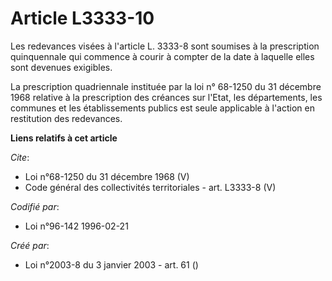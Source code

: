 # Article L3333-10

Les redevances visées à l'article L. 3333-8 sont soumises à la prescription quinquennale qui commence à courir à compter de
la date à laquelle elles sont devenues exigibles. 

La prescription quadriennale instituée par la loi n° 68-1250 du 31 décembre 1968 relative à la prescription des créances sur
l'Etat, les départements, les communes et les établissements publics est seule applicable à l'action en restitution des
redevances.

**Liens relatifs à cet article**

_Cite_:

  - Loi n°68-1250 du 31 décembre 1968 (V)
  - Code général des collectivités territoriales - art. L3333-8 (V)

_Codifié par_:

  - Loi n°96-142 1996-02-21

_Créé par_:

  - Loi n°2003-8 du 3 janvier 2003 - art. 61 ()
